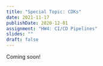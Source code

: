 ```yaml
---
title: "Special Topic: CDKs"
date: 2021-11-17
publishDate: 2020-12-01
assignment: "HW4: CI/CD Pipelines"
slides: ""
draft: false
---
```


Coming soon!
